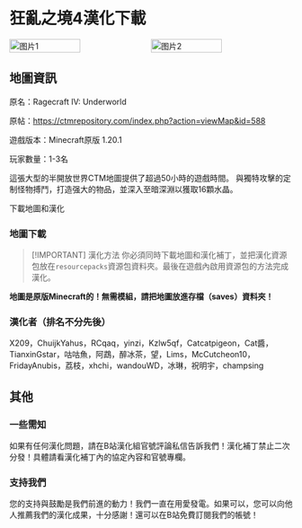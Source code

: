 <script setup>
import ButtonComponent from '../.vitepress/theme/components/ButtonComponent.vue'
</script>

# 狂亂之境4漢化下載
<div style="display: flex">
  <img src="https://ctmrepository.com/map_img/6926650110728662.PNG" style="width:50%" alt="图片1">
  <img src="https://ctmrepository.com/map_img/6926650110728662.PNG" style="width:50%" alt="图片2">
</div>

## 地圖資訊

原名：Ragecraft IV: Underworld

原帖：https://ctmrepository.com/index.php?action=viewMap&id=588

遊戲版本：Minecraft原版 1.20.1

玩家數量：1-3名

這張大型的半開放世界CTM地圖提供了超過50小時的遊戲時間。 與獨特攻擊的定制怪物搏鬥，打造强大的物品，並深入至暗深淵以獲取16顆水晶。

<div style="display: flex;">
  <ButtonComponent link="../doing">下載地圖和漢化</ButtonComponent>
</div>


### 地圖下載

> [!IMPORTANT] 漢化方法
> 你必須同時下載地圖和漢化補丁，並把漢化資源包放在`resourcepacks`資源包資料夾。最後在遊戲內啟用資源包的方法完成漢化。

**地圖是原版Minecraft的！無需模組，請把地圖放進存檔（saves）資料夾！**

### 漢化者（排名不分先後）

X209，ChuijkYahus，RCqaq，yinzi，Kzlw5qf，Catcatpigeon，Cat醬，TianxinGstar，咕咕魚，阿鵡，醉冰茶，望，Lims，McCutcheon10，FridayAnubis，荔枝，xhchi，wandouWD，冰琳，祝明宇，champsing

## 其他
### 一些需知
如果有任何漢化問題，請在B站漢化組官號評論私信告訴我們！漢化補丁禁止二次分發！具體請看漢化補丁內的協定內容和官號專欄。

### 支持我們
您的支持與鼓勵是我們前進的動力！我們一直在用愛發電。如果可以，您可以向他人推薦我們的漢化成果，十分感謝！還可以在B站免費訂閱我們的帳號！
